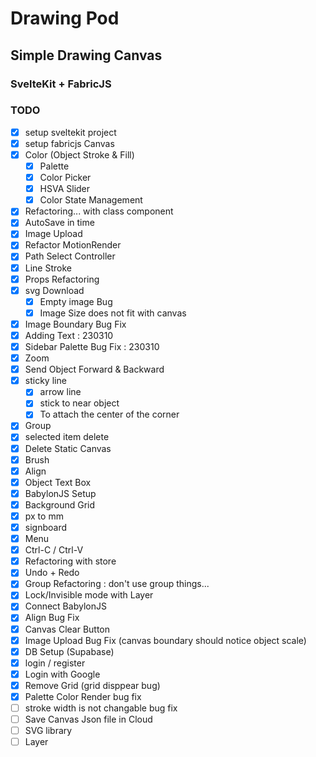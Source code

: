# Drawing Pod

## Simple Drawing Canvas

### SvelteKit + FabricJS

### TODO

- [x] setup sveltekit project
- [x] setup fabricjs Canvas
- [x] Color (Object Stroke & Fill)
  - [x] Palette
  - [x] Color Picker
  - [x] HSVA Slider
  - [x] Color State Management
- [x] Refactoring... with class component
- [x] AutoSave in time
- [x] Image Upload
- [x] Refactor MotionRender
- [x] Path Select Controller
- [x] Line Stroke
- [x] Props Refactoring
- [x] svg Download
  - [x] Empty image Bug
  - [x] Image Size does not fit with canvas
- [x] Image Boundary Bug Fix
- [x] Adding Text : 230310
- [x] Sidebar Palette Bug Fix : 230310
- [x] Zoom
- [x] Send Object Forward & Backward
- [x] sticky line
  - [x] arrow line
  - [x] stick to near object
  - [x] To attach the center of the corner
- [x] Group
- [x] selected item delete
- [x] Delete Static Canvas
- [x] Brush
- [x] Align
- [x] Object Text Box
- [x] BabylonJS Setup
- [x] Background Grid
- [x] px to mm
- [x] signboard
- [x] Menu
- [x] Ctrl-C / Ctrl-V
- [x] Refactoring with store
- [x] Undo + Redo
- [x] Group Refactoring : don't use group things...
- [x] Lock/Invisible mode with Layer
- [x] Connect BabylonJS
- [x] Align Bug Fix
- [x] Canvas Clear Button
- [x] Image Upload Bug Fix (canvas boundary should notice object scale)
- [x] DB Setup (Supabase)
- [x] login / register
- [x] Login with Google
- [x] Remove Grid (grid disppear bug)
- [x] Palette Color Render bug fix
- [ ] stroke width is not changable bug fix
- [ ] Save Canvas Json file in Cloud
- [ ] SVG library
- [ ] Layer
